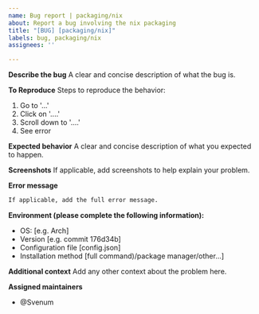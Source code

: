 ```yaml
---
name: Bug report | packaging/nix
about: Report a bug involving the nix packaging
title: "[BUG] [packaging/nix]"
labels: bug, packaging/nix
assignees: ''

---
```


**Describe the bug**
A clear and concise description of what the bug is.

**To Reproduce**
Steps to reproduce the behavior:
1. Go to '...'
2. Click on '....'
3. Scroll down to '....'
4. See error

**Expected behavior**
A clear and concise description of what you expected to happen.

**Screenshots**
If applicable, add screenshots to help explain your problem.

**Error message**
```txt
If applicable, add the full error message.
```

**Environment (please complete the following information):**
 - OS: [e.g. Arch]
 - Version [e.g. commit 176d34b]
 - Configuration file [config.json]
 - Installation method [full command)/package manager/other...]

**Additional context**
Add any other context about the problem here.

**Assigned maintainers**
- @Svenum
